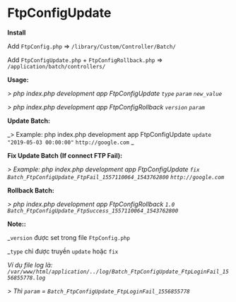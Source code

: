 # FtpConfigUpdate

**Install**

Add `FtpConfig.php` => `/library/Custom/Controller/Batch/`

Add `FtpConfigUpdate.php` + `FtpConfigRollback.php` => `/application/batch/controllers/`

**Usage:**

_>  php index.php development app FtpConfigUpdate `type` `param` `new_value`_

_> php index.php development app FtpConfigRollback `version` `param`_

**Update Batch:**

_>  Example: php index.php development app FtpConfigUpdate `update` `"2019-05-03 00:00:00"` `http://google.com` _

**Fix Update Batch (If connect FTP Fail):**

_>  Example: php index.php development app FtpConfigUpdate `fix` `Batch_FtpConfigUpdate_FtpFail_1557110064_1543762800` `http://google.com`_

**Rollback Batch:**

_> php index.php development app FtpConfigRollback `1.0` `Batch_FtpConfigUpdate_FtpSuccess_1557110064_1543762800`_

**Note::** 

_`version` được set trong file `FtpConfig.php`

_`type` chỉ được truyền `update` hoặc `fix`

_Ví dụ file log là: `/var/www/html/application/../log/Batch_FtpConfigUpdate_FtpLoginFail_1556855778.log`_

_> Thì `param` = `Batch_FtpConfigUpdate_FtpLoginFail_1556855778`_

